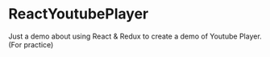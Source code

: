 # ReactYoutubePlayer
Just a demo about using React &amp; Redux to create a demo of Youtube Player. (For practice)
